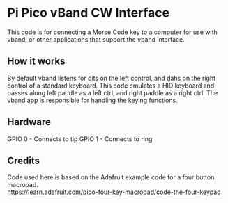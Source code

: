 # Pi Pico vBand CW Interface

This code is for connecting a Morse Code key to a computer for use with vband, or other applications that support the vband interface.  

## How it works
By default vband listens for dits on the left control, and dahs on the right control of a standard keyboard.  This code emulates a HID keyboard and passes along left paddle as a left ctrl, and right paddle as a right ctrl.  The vband app is responsible for handling the keying functions.  

## Hardware

GPIO 0 - Connects to tip
GPIO 1 - Connects to ring

## Credits
Code used here is based on the Adafruit example code for a four button macropad.  
https://learn.adafruit.com/pico-four-key-macropad/code-the-four-keypad